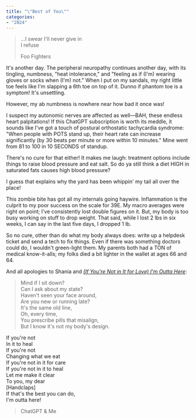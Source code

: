 ```yaml
---
title: "\"Best of You\""
categories:
- "2024"
---
```


>...I swear I'll never give in  
I refuse  
>  
> Foo Fighters

It's another day.  The peripheral neuropathy continues another day, with its tingling, numbness, "heat intolerance," and "feeling as if (I'm) wearing gloves or socks when (I'm) not."  When I put on my sandals, my right little toe feels like I'm slapping a 6th toe on top of it.  Dunno if phantom toe is a symptom!  It's unsettling.

However, my ab numbness is nowhere near how bad it once was! 

I suspect my autonomic nerves are affected as well—BAH, these endless heart palpitations!  If this ChatGPT subscription is worth its meddle, it sounds like I've got a touch of postural orthostatic tachycardia syndrome: "When people with POTS stand up, their heart rate can increase significantly (by 30 beats per minute or more within 10 minutes."  Mine went from 81 to 100 in 10 SECONDS of standup.

There's no cure for that either!  It makes me laugh: treatment options include things to raise blood pressure and eat salt.  So do ya still think a diet HIGH in saturated fats causes high blood pressure?

I guess that explains why the yard has been whippin' my tail all over the place!

This zombie bite has got all my internals going haywire.  Inflammation is the culprit to my poor success on the scale for 39E.  My macro averages were right on point; I've consistently lost double figures on it.  But, my body is too busy working on stuff to drop weight.  That said, while I lost 2 lbs in six weeks, I can say in the last five days, I dropped 1 lb.

So no cure, other than do what my body always does: write up a helpdesk ticket and send a tech to fix things.  Even if there was something doctors could do, I wouldn't green-light them.  My parents both had a TON of medical know-it-alls; my folks died a bit lighter in the wallet at ages 66 and 64.  

And all apologies to Shania and [*(If You're Not in It for Love) I'm Outta Here*](https://open.spotify.com/track/6Lst3nF4McKOTLSLuTvLhw):

> Mind if I sit down?  
Can I ask about my state?  
Haven't seen your face around,  
Are you new or running late?  
It's the same old line,  
Oh, every time,  
You prescribe pills that misalign,  
But I know it's not my body's design.
>
If you're not  
In it to heal  
If you're not  
Changing what we eat  
If you're not in it for care  
If you're not in it to heal  
Let me make it clear  
To you, my dear  
[Handclaps]  
If that's the best you can do,  
I'm outta here!  
>  
> ChatGPT & Me